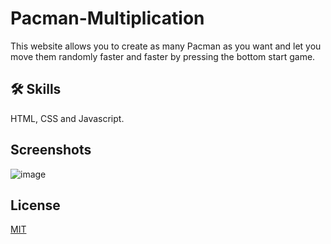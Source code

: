 # Pacman-Multiplication
This website allows you to create as many Pacman as you want and let you move them randomly faster and faster by pressing the bottom start game.

## 🛠 Skills

HTML, CSS and Javascript.

## Screenshots

![image](https://user-images.githubusercontent.com/101306063/171542117-4f5f4789-8ff2-4025-a365-3032061ffcc9.png)

## License

[MIT](https://choosealicense.com/licenses/mit/)
